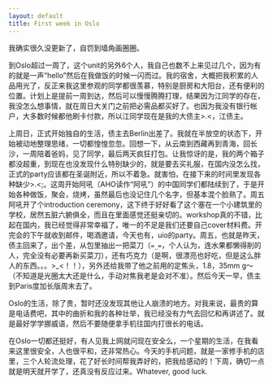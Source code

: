 ```yaml
---
layout: default
title: First week in Oslo
---
```


我确实很久没更新了，自罚到墙角画圈圈。

到Oslo超过一周了，这个unit的另外6个人，我自己也数不上来见过几个，因为有的就是一声“hello”然后在我做饭的时候一闪而过。我的宿舍，大概把我积累的人品用光了，反正来我这里参观的同学都很羡慕，特别是厨房和大阳台，还有便利的位置。计划上是提前一周到达，然后可以慢慢腾腾打理，结果因为江同学的存在，我没怎么想事情，就在周日大关门之前把必需品都买好了。也因为我没有银行帐户，大多数时候都他刷卡付款，所以江同学现在是我的大债主>.<，江债主。

上周日，正式开始独自的生活，债主去Berlin出差了。我就在半放空的状态下，开始被动地整理思绪，一切都惶惶忽忽。回想一下，从云南到西藏再到青海，回长沙，一周陪着爸妈，见了同学，最后两天疯狂打包。让我惊讶的是，我的两个箱子都没超重，到现在也没发现什么特别缺少的，就是要去买礼服，在国内没怎么找，正式的party应该都在圣诞附近，所以不着急。就害怕，在接下来的时间里发现各种缺少>.<;。这周开始阿吼（AHO读作“阿吼”）的中国同学们都陆续到了，于是开始各种做饭，聚会，烧烤，虽然最后也没记住几个名字，但基本混个脸熟了。周五阿吼开了个introduction ceremony，这下终于好好看了这个塞在一个小建筑里的学校，居然五脏六腑俱全，而且在里面感觉还挺亲切的。workshop真的不错，比起在国内，我已经觉得非常幸福了，唯一的不足是我们还要自己cover材料费。开完会的下午就收到邮件，喝酒邀请，今天也有，uio的party。周五，也就是昨天，债主回来了，出个差，从包里抽出一把菜刀（`=_=`，个人认为，连水果都懒得削的人，完全没有必要再新买菜刀），还有巧克力（是啊，很漂亮也好吃，但是这么胖人的东西。。。&gt;_&lt;！！），另外还给我带了他之前用的定焦头，1.8，35mm g～（不知道是光圈太大还是什么，手动对焦我老是会对不准）。然后今天一早，债主到Paris度加长版周末去了。

Oslo的生活，除了贵，暂时还没发现其他让人崩溃的地方。对我来说，最贵的算是电话费吧，其中的曲折和我的各种壮举，我已经没有力气去回忆和再讲述了。就是最好学学挪威语，然后不要随便拿手机往国内打很长的电话。

在Oslo一切都还挺好，有人见我上网就问现在安全么，一个星期的生活，在我看来这里很安全，人也很平和，还非常热心。今天的手机问题，就是一家修手机的店里，三个人轮流处理，花了好长时间帮我弄好的，把我给感动的！下周，确切一点就是明天就开学了，还真没有反应过来。Whatever, good luck.
